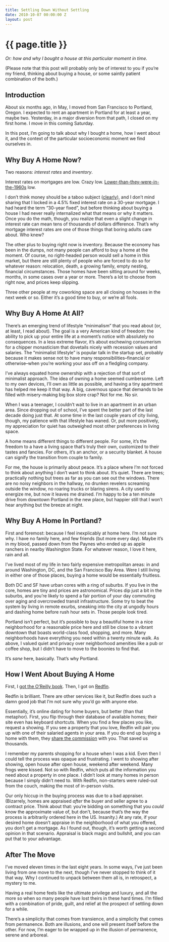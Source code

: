 ```yaml
---
title: Settling Down Without Settling
date: 2010-10-07 00:00:00 Z
layout: post
---
```


{{ page.title }}
================

*Or: how and why I bought a house at this particular moment in time.*

(Please note that this post will probably only be of interest to you if you’re my friend, thinking about buying a house, or some saintly patient combination of the both.)

Introduction
------------

About six months ago, in May, I moved from San Francisco to Portland, Oregon. I expected to rent an apartment in Portland for at least a year, maybe two. Yesterday, in a major diversion from that path, I closed on my first home. I move in this coming Saturday.

In this post, I’m going to talk about why I bought a home, how I went about it, and the context of the particular socioeconomic moment we find ourselves in.

Why Buy A Home Now?
-------------------

Two reasons: *interest rates* and *inventory*.

Interest rates on mortgages are low. Crazy low. [Lower-than-they-were-in-the-1960s](http://mortgage-x.com/trends.htm) low.

I don’t think money should be a taboo subject ([clearly](https://www.banksimple.com/)), and I don’t mind sharing that I locked in a 4.5% fixed interest rate on a 30-year mortgage. I had heard the term “30-year fixed”, but before thinking about buying a house I had never really internalized what that means or why it matters. Once you do the math, though, you realize that even a slight change in interest rate can mean tens of thousands of dollars difference. That’s why mortgage interest rates are one of those things that boring adults care about. Who knew?

The other plus to buying right now is inventory. Because the economy has been in the dumps, not many people can afford to buy a home at the moment. Of course, no right-headed person would sell a home in this market, but there are still plenty of people who are forced to do so for whatever reason: relocation, death, a growing family, empty nesting, financial circumstances. Those homes have been sitting around for weeks, months, in some cases over a year or more. There’s a lot to choose from right now, and prices keep slipping.

Three other people at my coworking space are all closing on houses in the next week or so. Either it’s a good time to buy, or we’re all fools.

Why Buy A Home At All?
----------------------

There’s an emerging trend of lifestyle “minimalism” that you read about (or, at least, I read about). The goal is a very American kind of freedom: the ability to pick up your entire life at a moment’s notice with absolutely no consequences. In a less extreme flavor, it’s about eschewing consumerism for a chipper monasticism that dovetails nicely with recession values and salaries. The “minimalist lifestyle” is popular talk in the startup set, probably because it makes sense not to have many responsibilities–financial or otherwise–when you’re working your ass off on a fledgling company.

I’ve always equated home ownership with a rejection of that sort of minimalist approach. The idea of owning a home seemed cumbersome. Left to my own devices, I’ll own as little as possible, and having a tiny apartment has helped me keep it that way. A big, cavernous space that demands to be filled with misery-making big box store crap? Not for me. No sir.

When I was a teenager, I couldn’t wait to live in an apartment in an urban area. Since dropping out of school, I’ve spent the better part of the last decade doing just that. At some time in the last couple years of city living, though, my patience with that lifestyle has waned. Or, put more positively, my appreciation for quiet has outweighed most other preferences in living space.

A home means different things to different people. For some, it’s the freedom to a have a living space that’s truly their own, customized to their tastes and fancies. For others, it’s an anchor, or a security blanket. A house can signify the transition from couple to family.

For me, the house is primarily about peace. It’s a place where I’m not forced to think about anything I don’t want to think about. It’s quiet. There are trees; practically nothing but trees as far as you can see out the windows. There are no noisy neighbors in the hallway, no drunken revelers screaming outside the window, no roaring trucks or blaring sirens. A city used to energize me, but now it leaves me drained. I’m happy to be a ten minute drive from downtown Portland in the new place, but happier still that I won’t hear anything but the breeze at night.

Why Buy A Home In Portland?
---------------------------

First and foremost: because I feel inexplicably at home here. I’m not sure why. I have no family here, and few friends (but more every day). Maybe it’s in my blood, passed down from the Paynes who ended up as apple ranchers in nearby Washington State. For whatever reason, I love it here, rain and all.

I’ve lived most of my life in two fairly expensive metropolitan areas: in and around Washington, DC, and the San Francisco Bay Area. Were I still living in either one of those places, buying a home would be essentially fruitless.

Both DC and SF have urban cores with a ring of suburbs. If you live in the core, homes are tiny and prices are astronomical. Prices dip just a bit in the suburbs, and you’re likely to spend a fair portion of your day commuting over aging and overcrowded transit infrastructure. Some try to beat the system by living in remote exurbs, sneaking into the city at ungodly hours and dashing home before rush hour sets in. Those people look tired.

Portland isn’t perfect, but it’s possible to buy a beautiful home in a nice neighborhood for a reasonable price here and still be close to a vibrant downtown that boasts world-class food, shopping, and more. Many neighborhoods have everything you need within a twenty minute walk. As above, I valued quiet and privacy over neighborhood amenities like a pub or coffee shop, but I didn’t have to move to the boonies to find that.

It’s *sane* here, basically. That’s why Portland.

How I Went About Buying A Home
------------------------------

First, I [got the O’Reilly book](http://oreilly.com/catalog/0636920000563). Then, I got on [Redfin](http://redfin.com/).

Redfin is brilliant. There are other services like it, but Redfin does such a damn good job that I’m not sure why you’d go with anyone else.

Essentially, it’s online dating for home buyers, but better (than that metaphor). First, you flip through their database of available homes; their site even has keyboard shortcuts. When you find a few places you like, request a showing. If you see a property that you love, Redfin will pair you up with one of their salaried agents in your area. If you do end up buying a home with them, they [share the commission](http://www.redfin.com/buy-a-home/share-the-commission) with you. That saved us thousands.

I remember my parents shopping for a house when I was a kid. Even then I could tell the process was opaque and frustrating. I went to showing after showing, open house after open house, weekend after weekend. Many frogs were kissed. Not so with Redfin, which puts all the information you need about a property in one place. I didn’t look at many homes in person because I simply didn’t need to. With Redfin, non-starters were ruled-out from the couch, making the most of in-person visits.

Our only hiccup in the buying process was due to a bad appraiser. (Bizarrely, homes are appraised *after* the buyer and seller agree to a contract price. Think about that: you’re bidding on something that you *could* know the approximate value of, but don’t, because that’s the way the process is arbitrarily ordered here in the US. Insanity.) At any rate, if your desired home doesn’t appraise in the neighborhood of what you offered, you don’t get a mortgage. As I found out, though, it’s worth getting a second opinion in that scenario. Appraisal is black magic and bullshit, and you can put that to your advantage.

After The Move
--------------

I’ve moved eleven times in the last eight years. In some ways, I’ve just been living from one move to the next, though I’ve never stopped to think of it that way. Why I continued to unpack between them all is, in retrospect, a mystery to me.

Having a real home feels like the ultimate privilege and luxury, and all the more so when so many people have lost theirs in these hard times. I’m filled with a combination of pride, guilt, and relief at the prospect of settling down for a while.

There’s a simplicity that comes from transience, and a simplicity that comes from permanence. Both are illusions, and one will present itself before the other. For now, I’m eager to be wrapped up in the illusion of permanence, serene and arboreal.
